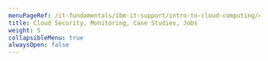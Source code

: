 ```yaml
---
menuPageRef: /it-fundamentals/ibm-it-support/intro-to-cloud-computing/cloud-security-monitoring-case-studies-jobs
title: Cloud Security, Monitoring, Case Studies, Jobs
weight: 5
collapsibleMenu: true
alwaysOpen: false
---
```

